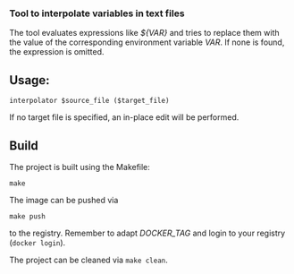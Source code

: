 ### Tool to interpolate variables in text files

The tool evaluates expressions like _${VAR}_ and tries to replace them with the value of the corresponding environment variable _VAR_.
If none is found, the expression is omitted.

## Usage:
```interpolator $source_file ($target_file)```

If no target file is specified, an in-place edit will be performed.

## Build
The project is built using the Makefile:
 
 ```make```
 
The image can be pushed via

```make push```

to the registry. Remember to adapt _DOCKER_TAG_ and login to your registry (```docker login```).

The project can be cleaned via ```make clean```.